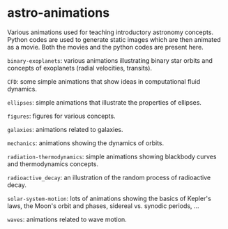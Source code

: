 astro-animations
================

Various animations used for teaching introductory astronomy concepts.  
Python codes are used to generate static images which are then 
animated as a movie.  Both the movies and the python codes are
present here.


`binary-exoplanets`: various animations illustrating binary star
orbits and concepts of exoplanets (radial velocities, transits).

`CFD`: some simple animations that show ideas in computational fluid
dynamics.

`ellipses`: simple animations that illustrate the properties of 
ellipses.

`figures`: figures for various concepts.

`galaxies`: animations related to galaxies.

`mechanics`: animations showing the dynamics of orbits.

`radiation-thermodynamics`: simple animations showing blackbody
curves and thermodynamics concepts.

`radioactive_decay`: an illustration of the random process of 
radioactive decay.

`solar-system-motion`: lots of animations showing the basics of 
Kepler's laws, the Moon's orbit and phases, sidereal vs. synodic
periods, ...

`waves`: animations related to wave motion.
